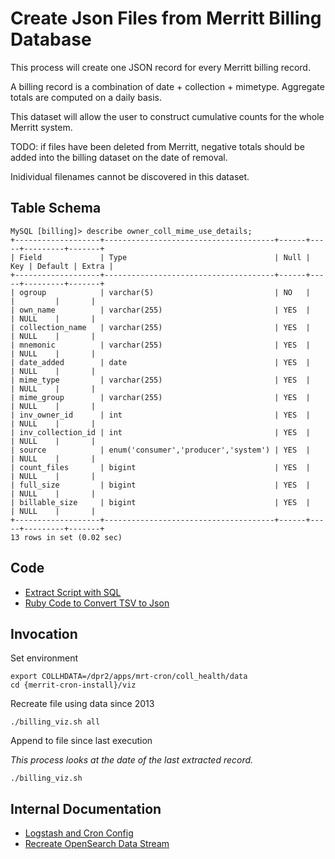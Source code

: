 # Create Json Files from Merritt Billing Database

This process will create one JSON record for every Merritt billing record.  

A billing record is a combination of date + collection + mimetype.  Aggregate totals are computed on a daily basis.

This dataset will allow the user to construct cumulative counts for the whole Merritt system.

TODO: if files have been deleted from Merritt, negative totals should be added into the billing dataset on the date of removal.

Inidividual filenames cannot be discovered in this dataset.

## Table Schema
```
MySQL [billing]> describe owner_coll_mime_use_details;
+-------------------+--------------------------------------+------+-----+---------+-------+
| Field             | Type                                 | Null | Key | Default | Extra |
+-------------------+--------------------------------------+------+-----+---------+-------+
| ogroup            | varchar(5)                           | NO   |     |         |       |
| own_name          | varchar(255)                         | YES  |     | NULL    |       |
| collection_name   | varchar(255)                         | YES  |     | NULL    |       |
| mnemonic          | varchar(255)                         | YES  |     | NULL    |       |
| date_added        | date                                 | YES  |     | NULL    |       |
| mime_type         | varchar(255)                         | YES  |     | NULL    |       |
| mime_group        | varchar(255)                         | YES  |     | NULL    |       |
| inv_owner_id      | int                                  | YES  |     | NULL    |       |
| inv_collection_id | int                                  | YES  |     | NULL    |       |
| source            | enum('consumer','producer','system') | YES  |     | NULL    |       |
| count_files       | bigint                               | YES  |     | NULL    |       |
| full_size         | bigint                               | YES  |     | NULL    |       |
| billable_size     | bigint                               | YES  |     | NULL    |       |
+-------------------+--------------------------------------+------+-----+---------+-------+
13 rows in set (0.02 sec)
```

## Code
- [Extract Script with SQL](billing_viz.sh)
- [Ruby Code to Convert TSV to Json](make_json.rb)

## Invocation

Set environment
```
export COLLHDATA=/dpr2/apps/mrt-cron/coll_health/data
cd {merrit-cron-install}/viz
```

Recreate file using data since 2013
```
./billing_viz.sh all
```

Append to file since last execution

_This process looks at the date of the last extracted record._
```
./billing_viz.sh
```

## Internal Documentation

- [Logstash and Cron Config](https://github.com/CDLUC3/uc3-ops-puppet-hiera/blob/main/fqsn/uc3-mrt-batch-prd.yaml)
- [Recreate OpenSearch Data Stream](https://github.com/CDLUC3/mrt-doc-private/blob/main/docs/system-recovery/open-search-dataset-management.md)
